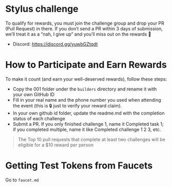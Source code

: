 # Stylus challenge 

To qualify for rewards, you must join the challenge group and drop your PR (Pull Request) in there. If you don’t send a PR within 3 days of submission, we’ll treat it as a “nah, I give up” and you’ll miss out on the rewards 🫠

* Discord: https://discord.gg/yuwbGZtqdt


# How to Participate and Earn Rewards
To make it count (and earn your well-deserved rewards), follow these steps:

*  Copy the 001 folder under the `builders` directory and rename it with your own GitHub ID
*  Fill in your real name and the phone number you used when attending the event (this is 🔒 just to verify your reward claim).
*  In your own github id folder, update the readme.md with the completion status of each challenge
* Submit a PR. If you only finished challenge 1, name it Completed task 1; if you completed multiple, name it like Completed challenge 1 2 3, etc.



> The Top 10 pull requests that complete at least two challenges will be eligible for a $10 reward per person

# Getting Test Tokens from Faucets
Go to `faucet.md`



